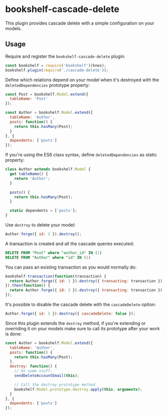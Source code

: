 # bookshelf-cascade-delete

This plugin provides cascade delete with a simple configuration on your models.

## Usage

Require and register the `bookshelf-cascade-delete` plugin:

```js
const bookshelf = require('bookshelf')(knex);
bookshelf.plugin(require('./cascade-delete'));
```

Define which relations depend on your model when it's destroyed with the `deletedDependencies` prototype property:

```js
const Post = bookshelf.Model.extend({
  tableName: 'Post'
});

const Author = bookshelf.Model.extend({
  tableName: 'Author',
  posts: function() {
    return this.hasMany(Post);
  }
}, {
  dependents: ['posts']
});
```

If you're using the ES6 class syntax, define `deletedDependencies` as static property:

```js
class Author extends bookshelf.Model {
  get tableName() {
    return 'Author';
  }

  posts() {
    return this.hasMany(Post);
  }

  static dependents = ['posts'];
}
```

Use `destroy` to delete your model:

```js
Author.forge({ id: 1 }).destroy();
```

A transaction is created and all the cascade queries executed:

```sql
DELETE FROM "Post" where "author_id" IN (1)
DELETE FROM "Author" where "id" IN (1)
```

You can pass an existing transaction as you would normally do:

```js
bookshelf.transaction(function(transaction) {
  return Author.forge({ id: 1 }).destroy({ transacting: transaction })
}).then(function() {
  return Author.forge({ id: 2 }).destroy({ transacting: transaction })
});
```

It's possible to disable the cascade delete with the `cascadeDelete` option:

```js
Author.forge({ id: 1 }).destroy({ cascadeDelete: false });
```

Since this plugin extends the `destroy` method, if you're extending or overriding it on your models make sure to call its prototype after your work is done:

```js
const Author = bookshelf.Model.extend({
  tableName: 'Author',
  posts: function() {
    return this.hasMany(Post);
  },
  destroy: function() {
    // Do some stuff.
    sendDeleteAccountEmail(this);

    // Call the destroy prototype method.
    bookshelf.Model.prototype.destroy.apply(this, arguments);
  }
}, {
  dependents: ['posts']
});
```